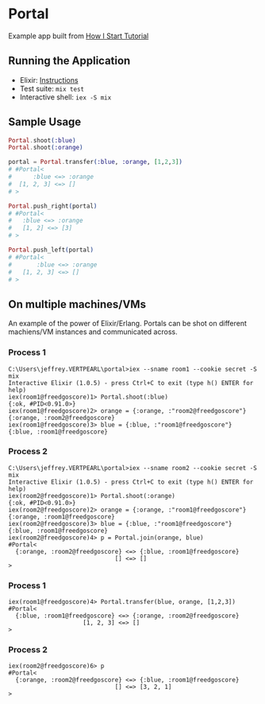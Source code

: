 Portal
======

Example app built from [How I Start Tutorial](https://howistart.org/posts/elixir/1)

## Running the Application ##

* Elixir: [Instructions](http://elixir-lang.org/install.html)
* Test suite: `mix test`
* Interactive shell: `iex -S mix`

## Sample Usage ##

````elixir
Portal.shoot(:blue)
Portal.shoot(:orange)

portal = Portal.transfer(:blue, :orange, [1,2,3])
# #Portal<
#      :blue <=> :orange
#  [1, 2, 3] <=> []
# >

Portal.push_right(portal)
# #Portal<
#   :blue <=> :orange
#   [1, 2] <=> [3]
# >

Portal.push_left(portal)
# #Portal<
#       :blue <=> :orange
#   [1, 2, 3] <=> []
# >
````

## On multiple machines/VMs ##

An example of the power of Elixir/Erlang. Portals can be shot on different machiens/VM instances and communicated across.

### Process 1 ###
    C:\Users\jeffrey.VERTPEARL\portal>iex --sname room1 --cookie secret -S mix
    Interactive Elixir (1.0.5) - press Ctrl+C to exit (type h() ENTER for help)
    iex(room1@freedgoscore)1> Portal.shoot(:blue)
    {:ok, #PID<0.91.0>}
    iex(room1@freedgoscore)2> orange = {:orange, :"room2@freedgoscore"}
    {:orange, :room2@freedgoscore}
    iex(room1@freedgoscore)3> blue = {:blue, :"room1@freedgoscore"}
    {:blue, :room1@freedgoscore}

### Process 2 ###
    C:\Users\jeffrey.VERTPEARL\portal>iex --sname room2 --cookie secret -S mix
    Interactive Elixir (1.0.5) - press Ctrl+C to exit (type h() ENTER for help)
    iex(room2@freedgoscore)1> Portal.shoot(:orange)
    {:ok, #PID<0.91.0>}
    iex(room2@freedgoscore)2> orange = {:orange, :"room1@freedgoscore"}
    {:orange, :room1@freedgoscore}
    iex(room2@freedgoscore)3> blue = {:blue, :"room1@freedgoscore"}
    {:blue, :room1@freedgoscore}
    iex(room2@freedgoscore)4> p = Portal.join(orange, blue)
    #Portal<
      {:orange, :room2@freedgoscore} <=> {:blue, :room1@freedgoscore}
                                  [] <=> []
    >

### Process 1 ###
    iex(room1@freedgoscore)4> Portal.transfer(blue, orange, [1,2,3])
    #Portal<
      {:blue, :room1@freedgoscore} <=> {:orange, :room2@freedgoscore}
                         [1, 2, 3] <=> []
    >

### Process 2 ###
    iex(room2@freedgoscore)6> p
    #Portal<
      {:orange, :room2@freedgoscore} <=> {:blue, :room1@freedgoscore}
                                  [] <=> [3, 2, 1]
    >